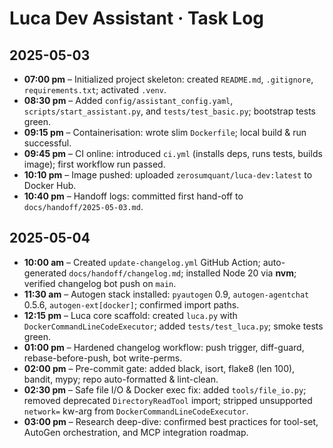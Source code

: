 # Luca Dev Assistant · Task Log

## 2025-05-03
- **07:00 pm** – Initialized project skeleton: created `README.md`, `.gitignore`, `requirements.txt`; activated `.venv`.  
- **08:30 pm** – Added `config/assistant_config.yaml`, `scripts/start_assistant.py`, and `tests/test_basic.py`; bootstrap tests green.  
- **09:15 pm** – Containerisation: wrote slim `Dockerfile`; local build & run successful.  
- **09:45 pm** – CI online: introduced `ci.yml` (installs deps, runs tests, builds image); first workflow run passed.  
- **10:10 pm** – Image pushed: uploaded `zerosumquant/luca-dev:latest` to Docker Hub.  
- **10:40 pm** – Handoff logs: committed first hand-off to `docs/handoff/2025-05-03.md`.  

## 2025-05-04
- **10:00 am** – Created `update-changelog.yml` GitHub Action; auto-generated `docs/handoff/changelog.md`; installed Node 20 via **nvm**; verified changelog bot push on `main`.  
- **11:30 am** – Autogen stack installed: `pyautogen` 0.9, `autogen-agentchat` 0.5.6, `autogen-ext[docker]`; confirmed import paths.  
- **12:15 pm** – Luca core scaffold: created `luca.py` with `DockerCommandLineCodeExecutor`; added `tests/test_luca.py`; smoke tests green.  
- **01:00 pm** – Hardened changelog workflow: push trigger, diff-guard, rebase-before-push, bot write-perms.  
- **02:00 pm** – Pre-commit gate: added black, isort, flake8 (len 100), bandit, mypy; repo auto-formatted & lint-clean.  
- **02:30 pm** – Safe file I/O & Docker exec fix: added `tools/file_io.py`; removed deprecated `DirectoryReadTool` import; stripped unsupported `network=` kw-arg from `DockerCommandLineCodeExecutor`.  
- **03:00 pm** – Research deep-dive: confirmed best practices for tool-set, AutoGen orchestration, and MCP integration roadmap.  

